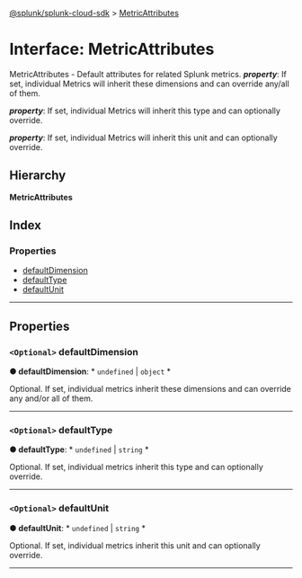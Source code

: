 [@splunk/splunk-cloud-sdk](../README.md) > [MetricAttributes](../interfaces/metricattributes.md)

# Interface: MetricAttributes

MetricAttributes - Default attributes for related Splunk metrics.
*__property__*: If set, individual Metrics will inherit these dimensions and can override any/all of them.

*__property__*: If set, individual Metrics will inherit this type and can optionally override.

*__property__*: If set, individual Metrics will inherit this unit and can optionally override.

## Hierarchy

**MetricAttributes**

## Index

### Properties

* [defaultDimension](metricattributes.md#defaultdimension)
* [defaultType](metricattributes.md#defaulttype)
* [defaultUnit](metricattributes.md#defaultunit)

---

## Properties

<a id="defaultdimension"></a>

### `<Optional>` defaultDimension

**● defaultDimension**: * `undefined` &#124; `object`
*

Optional. If set, individual metrics inherit these dimensions and can override any and/or all of them.

___
<a id="defaulttype"></a>

### `<Optional>` defaultType

**● defaultType**: * `undefined` &#124; `string`
*

Optional. If set, individual metrics inherit this type and can optionally override.

___
<a id="defaultunit"></a>

### `<Optional>` defaultUnit

**● defaultUnit**: * `undefined` &#124; `string`
*

Optional. If set, individual metrics inherit this unit and can optionally override.

___

